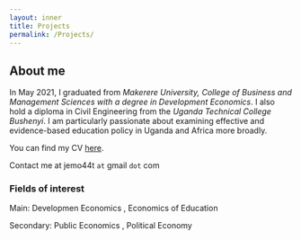 ```yaml
---
layout: inner
title: Projects
permalink: /Projects/
---
```

## About me

In May 2021, I graduated from _Makerere University, College of Business and Management Sciences with a degree in Development Economics_. I also hold a diploma in Civil Engineering from the _Uganda Technical College Bushenyi_. I am particularly passionate about examining effective and evidence-based education policy in Uganda and Africa more broadly.

You can find my CV [here](https://www.dropbox.com/s/ntsayn3jqypjrlp/Ahabyona%20James%20CV%20updated%20Oct%202021.pdf?dl=0).

Contact me at jemo44t `at` gmail `dot` com

### Fields of interest

Main: Developmen Economics , Economics of Education

Secondary: Public Economics , Political Economy

